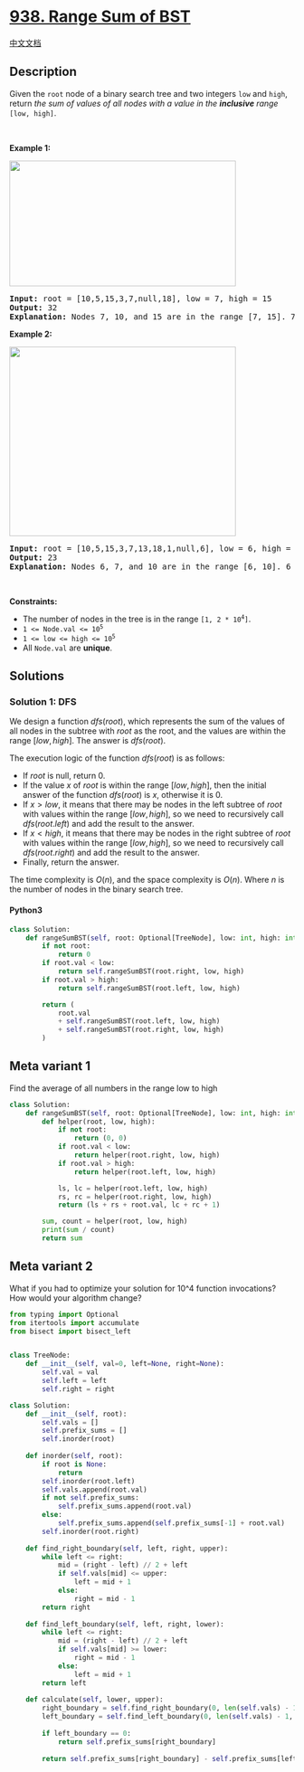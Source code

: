 # [938. Range Sum of BST](https://leetcode.com/problems/range-sum-of-bst)

[中文文档](/solution/0900-0999/0938.Range%20Sum%20of%20BST/README.md)

## Description

<!-- description:start -->

<p>Given the <code>root</code> node of a binary search tree and two integers <code>low</code> and <code>high</code>, return <em>the sum of values of all nodes with a value in the <strong>inclusive</strong> range </em><code>[low, high]</code>.</p>

<p>&nbsp;</p>
<p><strong class="example">Example 1:</strong></p>
<img alt="" src="https://fastly.jsdelivr.net/gh/doocs/leetcode@main/solution/0900-0999/0938.Range%20Sum%20of%20BST/images/bst1.jpg" style="width: 400px; height: 222px;" />
<pre>
<strong>Input:</strong> root = [10,5,15,3,7,null,18], low = 7, high = 15
<strong>Output:</strong> 32
<strong>Explanation:</strong> Nodes 7, 10, and 15 are in the range [7, 15]. 7 + 10 + 15 = 32.
</pre>

<p><strong class="example">Example 2:</strong></p>
<img alt="" src="https://fastly.jsdelivr.net/gh/doocs/leetcode@main/solution/0900-0999/0938.Range%20Sum%20of%20BST/images/bst2.jpg" style="width: 400px; height: 335px;" />
<pre>
<strong>Input:</strong> root = [10,5,15,3,7,13,18,1,null,6], low = 6, high = 10
<strong>Output:</strong> 23
<strong>Explanation:</strong> Nodes 6, 7, and 10 are in the range [6, 10]. 6 + 7 + 10 = 23.
</pre>

<p>&nbsp;</p>
<p><strong>Constraints:</strong></p>

<ul>
	<li>The number of nodes in the tree is in the range <code>[1, 2 * 10<sup>4</sup>]</code>.</li>
	<li><code>1 &lt;= Node.val &lt;= 10<sup>5</sup></code></li>
	<li><code>1 &lt;= low &lt;= high &lt;= 10<sup>5</sup></code></li>
	<li>All <code>Node.val</code> are <strong>unique</strong>.</li>
</ul>

<!-- description:end -->

## Solutions

<!-- solution:start -->

### Solution 1: DFS

We design a function $dfs(root)$, which represents the sum of the values of all nodes in the subtree with $root$ as the root, and the values are within the range $[low, high]$. The answer is $dfs(root)$.

The execution logic of the function $dfs(root)$ is as follows:

-   If $root$ is null, return $0$.
-   If the value $x$ of $root$ is within the range $[low, high]$, then the initial answer of the function $dfs(root)$ is $x$, otherwise it is $0$.
-   If $x > low$, it means that there may be nodes in the left subtree of $root$ with values within the range $[low, high]$, so we need to recursively call $dfs(root.left)$ and add the result to the answer.
-   If $x < high$, it means that there may be nodes in the right subtree of $root$ with values within the range $[low, high]$, so we need to recursively call $dfs(root.right)$ and add the result to the answer.
-   Finally, return the answer.

The time complexity is $O(n)$, and the space complexity is $O(n)$. Where $n$ is the number of nodes in the binary search tree.

<!-- tabs:start -->

#### Python3

```python
class Solution:
    def rangeSumBST(self, root: Optional[TreeNode], low: int, high: int) -> int:
        if not root:
            return 0
        if root.val < low:
            return self.rangeSumBST(root.right, low, high)
        if root.val > high:
            return self.rangeSumBST(root.left, low, high)

        return (
            root.val
            + self.rangeSumBST(root.left, low, high)
            + self.rangeSumBST(root.right, low, high)
        )
```

## Meta variant 1
Find the average of all numbers in the range low to high

```python
class Solution:
    def rangeSumBST(self, root: Optional[TreeNode], low: int, high: int) -> int:
        def helper(root, low, high):
            if not root:
                return (0, 0)
            if root.val < low:
                return helper(root.right, low, high)
            if root.val > high:
                return helper(root.left, low, high)

            ls, lc = helper(root.left, low, high)
            rs, rc = helper(root.right, low, high)
            return (ls + rs + root.val, lc + rc + 1)

        sum, count = helper(root, low, high)
        print(sum / count)
        return sum
```

## Meta variant 2
What if you had to optimize your solution for 10^4 function invocations? How would your algorithm change?

```python
from typing import Optional
from itertools import accumulate
from bisect import bisect_left


class TreeNode:
    def __init__(self, val=0, left=None, right=None):
        self.val = val
        self.left = left
        self.right = right

class Solution:
    def __init__(self, root):
        self.vals = []
        self.prefix_sums = []
        self.inorder(root)
    
    def inorder(self, root):
        if root is None:
            return
        self.inorder(root.left)
        self.vals.append(root.val)
        if not self.prefix_sums:
            self.prefix_sums.append(root.val)
        else:
            self.prefix_sums.append(self.prefix_sums[-1] + root.val)
        self.inorder(root.right)
    
    def find_right_boundary(self, left, right, upper):
        while left <= right:
            mid = (right - left) // 2 + left
            if self.vals[mid] <= upper:
                left = mid + 1
            else:
                right = mid - 1
        return right
    
    def find_left_boundary(self, left, right, lower):
        while left <= right:
            mid = (right - left) // 2 + left
            if self.vals[mid] >= lower:
                right = mid - 1
            else:
                left = mid + 1
        return left
    
    def calculate(self, lower, upper):
        right_boundary = self.find_right_boundary(0, len(self.vals) - 1, upper)
        left_boundary = self.find_left_boundary(0, len(self.vals) - 1, lower)
        
        if left_boundary == 0:
            return self.prefix_sums[right_boundary]
        
        return self.prefix_sums[right_boundary] - self.prefix_sums[left_boundary - 1]
```
